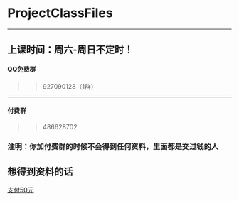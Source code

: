 # ProjectClassFiles
---
上课时间：周六-周日不定时！
---
#### QQ免费群
>> 927090128（1群）
---
#### 付费群
>> 486628702
### 注明：你加付费群的时候不会得到任何资料，里面都是交过钱的人
## 想得到资料的话
[支付50元](https://rocky-co.github.io/zhifu/class)

